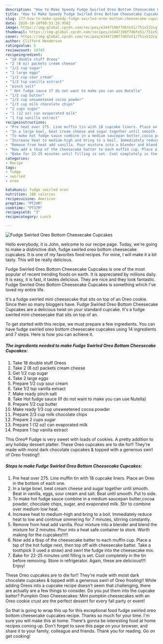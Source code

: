 ```yaml
---
description: "How to Make Speedy Fudge Swirled Oreo Bottom Cheesecake Cupcakes"
title: "How to Make Speedy Fudge Swirled Oreo Bottom Cheesecake Cupcakes"
slug: 177-how-to-make-speedy-fudge-swirled-oreo-bottom-cheesecake-cupcakes
date: 2020-10-10T00:53:28.958Z
image: https://img-global.cpcdn.com/recipes/e3447198f7d6fe51/751x532cq70/fudge-swirled-oreo-bottom-cheesecake-cupcakes-recipe-main-photo.jpg
thumbnail: https://img-global.cpcdn.com/recipes/e3447198f7d6fe51/751x532cq70/fudge-swirled-oreo-bottom-cheesecake-cupcakes-recipe-main-photo.jpg
cover: https://img-global.cpcdn.com/recipes/e3447198f7d6fe51/751x532cq70/fudge-swirled-oreo-bottom-cheesecake-cupcakes-recipe-main-photo.jpg
author: Clifford Henderson
ratingvalue: 5
reviewcount: 14743
recipeingredient:
- "18 double stuff Oreos"
- "2 (8 oz) packets cream cheese"
- "1/2 cup sugar"
- "2 large eggs"
- "1/2 cup sour cream"
- "1/2 tsp vanilla extract"
- "pinch salt"
- " Hot fudge sauce If do not want to make you can use Nutella"
- "1/2 cup butter"
- "1/3 cup unsweetened cocoa powder"
- "2/3 cup milk chocolate chips"
- "2 cups sugar"
- "1 (12 oz) can evaporated milk"
- "1 tsp vanilla extract"
recipeinstructions:
- "Pre heat over 275. Line muffin tin with 18 cupcake liners. Place an Oreo in the bottom of each one."
- "In a large bowl, beat cream cheese and sugar together until smooth. Beat in vanilla, eggs, sour cream and salt. Beat until smooth. Put to side."
- "To make hot fudge sauce combine in a medium saucepan butter,cocoa powder, chocolate chips, sugar, and evaporated milk. Stir to combine over medium-low heat."
- "Increase heat to medium-high and bring to a boil. Immediately reduce heat to low and continue simmering for 7 minutes, stirring constantly."
- "Remove from heat add vanilla. Pour mixture into a blender and blend the mixture for 2 minutes. Pour into a heat safe container to store. Worth making for the cupcakes!!!!!"
- "Now add a tbsp of the cheesecake batter to each muffin cup. Place a tsp of the hot fudge next, then top off with cheesecake batter. Take a toothpick (I used a straw) and swirl the fudge into the cheesecake mix."
- "Bake for 22-25 minutes until filling is set. Cool completely in the tin before removing. Store in refrigerator. Again, these are delicious!!!! Enjoy!"
categories:
- Recipe
tags:
- fudge
- swirled
- oreo

katakunci: fudge swirled oreo 
nutrition: 188 calories
recipecuisine: American
preptime: "PT29M"
cooktime: "PT37M"
recipeyield: "3"
recipecategory: Lunch

---
```



![Fudge Swirled Oreo Bottom Cheesecake Cupcakes](https://img-global.cpcdn.com/recipes/e3447198f7d6fe51/751x532cq70/fudge-swirled-oreo-bottom-cheesecake-cupcakes-recipe-main-photo.jpg)

Hello everybody, it is John, welcome to our recipe page. Today, we're going to make a distinctive dish, fudge swirled oreo bottom cheesecake cupcakes. It is one of my favorites food recipes. For mine, I will make it a bit tasty. This will be really delicious.

Fudge Swirled Oreo Bottom Cheesecake Cupcakes is one of the most popular of recent trending foods on earth. It is appreciated by millions daily. It is easy, it is fast, it tastes delicious. They are nice and they look fantastic. Fudge Swirled Oreo Bottom Cheesecake Cupcakes is something which I've loved my entire life.

It&#39;s a fudge swirled mini cheesecake that sits on top of an Oreo cookie. Since then so many bloggers have. Fudge Swirled Oreo Bottom Cheesecake Cupcakes are a delicious twist on your standard cupcake. It&#39;s a fudge swirled mini cheesecake that sits on top of an.


To get started with this recipe, we must prepare a few ingredients. You can have fudge swirled oreo bottom cheesecake cupcakes using 14 ingredients and 7 steps. Here is how you can achieve it.

<!--inarticleads1-->

##### The ingredients needed to make Fudge Swirled Oreo Bottom Cheesecake Cupcakes:

1. Take 18 double stuff Oreos
1. Take 2 (8 oz) packets cream cheese
1. Get 1/2 cup sugar
1. Take 2 large eggs
1. Prepare 1/2 cup sour cream
1. Take 1/2 tsp vanilla extract
1. Make ready pinch salt
1. Take  Hot fudge sauce (If do not want to make you can use Nutella)
1. Prepare 1/2 cup butter
1. Make ready 1/3 cup unsweetened cocoa powder
1. Prepare 2/3 cup milk chocolate chips
1. Prepare 2 cups sugar
1. Prepare 1 (12 oz) can evaporated milk
1. Prepare 1 tsp vanilla extract


This Oreo® Fudge is very sweet with loads of cookies. A pretty addition to any holiday dessert platter. These Oreo cupcakes are to die for!! They&#39;re made with moist dark chocolate cupcakes &amp; topped with a generous swirl of Oreo frosting!! 

<!--inarticleads2-->

##### Steps to make Fudge Swirled Oreo Bottom Cheesecake Cupcakes:

1. Pre heat over 275. Line muffin tin with 18 cupcake liners. Place an Oreo in the bottom of each one.
1. In a large bowl, beat cream cheese and sugar together until smooth. Beat in vanilla, eggs, sour cream and salt. Beat until smooth. Put to side.
1. To make hot fudge sauce combine in a medium saucepan butter,cocoa powder, chocolate chips, sugar, and evaporated milk. Stir to combine over medium-low heat.
1. Increase heat to medium-high and bring to a boil. Immediately reduce heat to low and continue simmering for 7 minutes, stirring constantly.
1. Remove from heat add vanilla. Pour mixture into a blender and blend the mixture for 2 minutes. Pour into a heat safe container to store. Worth making for the cupcakes!!!!!
1. Now add a tbsp of the cheesecake batter to each muffin cup. Place a tsp of the hot fudge next, then top off with cheesecake batter. Take a toothpick (I used a straw) and swirl the fudge into the cheesecake mix.
1. Bake for 22-25 minutes until filling is set. Cool completely in the tin before removing. Store in refrigerator. Again, these are delicious!!!! Enjoy!


These Oreo cupcakes are to die for!! They&#39;re made with moist dark chocolate cupcakes &amp; topped with a generous swirl of Oreo frosting!! While adding Oreos into a cupcake recipe doesn&#39;t seem that challenging, there are actually are a few things to consider. Do you put them into the cupcake batter? Pumpkin Oreo Cheesecakes: Mini pumpkin cheesecakes with an Oreo cookie crust are the perfect dessert for every fall party or event! 

So that is going to wrap this up for this exceptional food fudge swirled oreo bottom cheesecake cupcakes recipe. Thanks so much for your time. I'm sure you will make this at home. There's gonna be interesting food at home recipes coming up. Don't forget to save this page on your browser, and share it to your family, colleague and friends. Thank you for reading. Go on get cooking!
